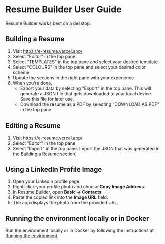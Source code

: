 # Resume Builder User Guide

Resume Builder works best on a desktop.

## Building a Resume

1. Visit https://e-resume.vercel.app/
1. Select "Editor" in the top pane
1. Select "TEMPLATES" in the top pane and select your desired template
1. Select "COLOURS" in the top pane and select your desired color scheme
1. Update the sections in the right pane with your experience
1. When you're done,
   - Export your data by selecting "Export" in the top pane. This will generate a JSON file that gets downloaded to your local device. Save this file for later use.
   - Download the resume as a PDF by selecting "DOWNLOAD AS PDF" in the top pane

## Editing a Resume

1. Visit https://e-resume.vercel.app/
1. Select "Editor" in the top pane
1. Select "Import" in the top pane. Import the JSON that was generated in the [Building a Resume](#building-a-resume) section.

## Using a LinkedIn Profile Image

1. Open your LinkedIn profile page.
1. Right-click your profile photo and choose **Copy Image Address**.
1. In Resume Builder, open **Basic → Contacts**.
1. Paste the copied link into the **Image URL** field.
1. The app displays the photo from the provided URL.

## Running the environment locally or in Docker

Run the environment locally or in Docker by following the instructions at [Running the environment](RUN_ENVIRONMENT.MD).
